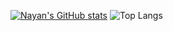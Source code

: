 <!---
NayanKaushik25/NayanKaushik25 is a ✨ special ✨ repository because its `README.md` (this file) appears on your GitHub profile.
You can click the Preview link to take a look at your changes.
--->
[![Nayan's GitHub stats](https://github-readme-stats.vercel.app/api?username=NayanKaushik25&show_icons=true&theme=cobalt)](https://github.com/anuraghazra/github-readme-stats)
![Top Langs](https://github-readme-stats.vercel.app/api/top-langs/?username=NayanKaushik25&size_weight=0.5&count_weight=0.5)
